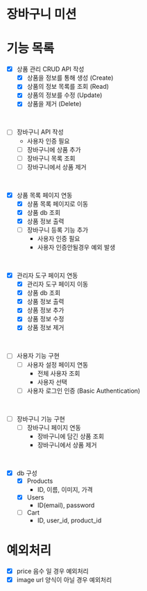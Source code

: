 # 장바구니 미션

# 기능 목록


- [x] 상품 관리 CRUD API 작성
  - [x] 상품을 정보를 통해 생성 (Create)
  - [x] 상품의 정보 목록를 조회 (Read)
  - [x] 상품의 정보를 수정 (Update)
  - [x] 상품을 제거 (Delete)

<br>

- [ ] 장바구니 API 작성
  - 사용자 인증 필요
  - [ ] 장바구니에 상품 추가
  - [ ] 장바구니 목록 조회
  - [ ] 장바구니에서 상품 제거

<br>

- [x] 상품 목록 페이지 연동
    - [x] 상품 목록 페이지로 이동
    - [x] 상품 db 조회
    - [x] 상품 정보 출력
    - [ ] 장바구니 등록 기능 추가
        - 사용자 인증 필요 
        - 사용자 인증안될경우 예외 발생

<br>

- [x] 관리자 도구 페이지 연동
  - [x] 관리자 도구 페이지 이동
  - [x] 상품 db 조회
  - [x] 상품 정보 출력
  - [x] 상품 정보 추가
  - [x] 상품 정보 수정
  - [x] 상품 정보 제거

<br>

- [ ] 사용자 기능 구현
  - [ ] 사용자 설정 페이지 연동
    - 전체 사용자 조회
    - 사용자 선택
  - [ ] 사용자 로그인 인증 (Basic Authentication)

<br>

- [ ] 장바구니 기능 구현
  - [ ] 장바구니 페이지 연동
    - 장바구니에 담긴 상품 조회
    - 장바구니에서 상품 제거

<br>

- [x] db 구성
  - [x] Products
    - ID, 이름, 이미지, 가격
  - [x] Users
    - ID(email), password
  - [ ] Cart
    - ID, user_id, product_id

# 예외처리
- [x] price 음수 일 경우 예외처리
- [x] image url 양식이 아닐 경우 예외처리

